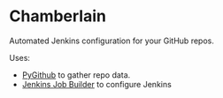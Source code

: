 Chamberlain
====

Automated Jenkins configuration for your GitHub repos.

Uses:
- [PyGithub](https://github.com/jacquev6/PyGithub) to gather repo data.
- [Jenkins Job Builder](https://github.com/openstack-infra/jenkins-job-builder) to configure Jenkins
